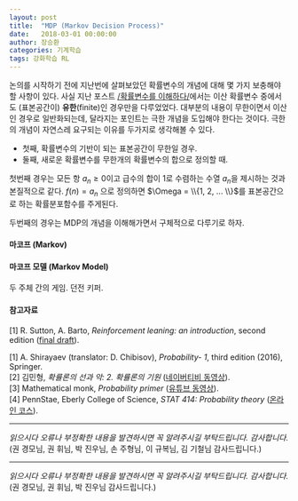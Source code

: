 ```yaml
---
layout: post
title:  "MDP (Markov Decision Process)"
date:   2018-03-01 00:00:00
author: 장승환
categories: 기계학습
tags: 강화학습 RL
---
```


논의를 시작하기 전에 지난번에 살펴보았던 확률변수의 개념에 대해 몇 가지 보충해야 할 사항이 있다.
사실 지난 포스트 [/확률변수를 이해하다/](https://cveai.github.io/%EA%B8%B0%EA%B3%84%ED%95%99%EC%8A%B5/2018/02/14/rvariable.html)에서는 
이산 확률변수 중에서도 (표본공간이) **유한**(finite)인 경우만을 다루었었다. 
대부분의 내용이 무한이면서 이산인 경우로 일반화되는데, 달라지는 포인트는 극한 개념을 도입해야 한다는 것이다. 
극한의 개념이 자연스레 요구되는 이유를 두가지로 생각해볼 수 있다. 
* 첫째, 확률변수의 기반이 되는 표본공간이 무한일 경우. 
* 둘째, 새로운 확률변수를 무한개의 확률변수의 합으로 정의할 때.

첫번째 경우는 모든 항 $a_n \ge 0$이고 급수의 합이 1로 수렴하는 수열 $a_n$을 제시하는 것과 본질적으로 같다.
$f(n) = a_n$ 으로 정의하면 $\Omega = \\{1, 2, ... \\}$를 표본공간으로 하는 확률분포함수를 주게된다. 

두번째의 경우는 MDP의 개념을 이해해가면서 구체적으로 다루기로 하자. 


#### 마코프 (Markov)



#### 마코프 모델 (Markov Model)



두 주체 간의 게임. 
던전 키퍼. 






#### 참고자료

[1]  R. Sutton, A. Barto, *Reinforcement leaning: an introduction*, second edition ([final draft](http://incompleteideas.net/book/the-book-2nd.html)).




[1] A. Shirayaev (translator: D. Chibisov), *Probability- 1*, third edition (2016), Springer.  
[2] 김민형, *확률론의 선과 악: 2. 확률론의 기원* ([네이버티비 동영상](http://tv.naver.com/v/1402550)).  
[3] Mathematical monk, *Probability primer* ([유튜브 동영상](https://www.youtube.com/watch?v=Tk4ubu7BlSk&list=PL17567A1A3F5DB5E4)).  
[4] PennStae, Eberly College of Science, *STAT 414: Probability theory* ([온라인 코스](https://onlinecourses.science.psu.edu/stat414/)).


---

*읽으시다 오류나 부정확한 내용을 발견하시면 꼭 알려주시길 부탁드립니다. 감사합니다.*  
(권 경모님, 권 휘님, 박 진우님, 손 주형님, 이 규복님, 김 기철님 감사드립니다.)


---

*읽으시다 오류나 부정확한 내용을 발견하시면 꼭 알려주시길 부탁드립니다. 감사합니다.*  
(권 경모님, 권 휘님, 박 진우님 감사드립니다.)
